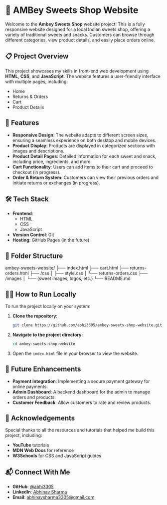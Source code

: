 # 🍬 **AMBey Sweets Shop Website**

Welcome to the **Ambey Sweets Shop** website project! This is a fully responsive website designed for a local Indian sweets shop, offering a variety of traditional sweets and snacks. Customers can browse through different categories, view product details, and easily place orders online.

## 📋 **Project Overview**

This project showcases my skills in front-end web development using **HTML**, **CSS**, and **JavaScript**. The website features a user-friendly interface with multiple pages, including:

- Home
- Returns & Orders
- Cart
- Product Details

## 🚀 **Features**

- **Responsive Design**: The website adapts to different screen sizes, ensuring a seamless experience on both desktop and mobile devices.
- **Product Display**: Products are displayed in categorized sections with images and descriptions.
- **Product Detail Pages**: Detailed information for each sweet and snack, including price, ingredients, and more.
- **Cart Functionality**: Users can add items to their cart and proceed to checkout (in progress).
- **Order & Return System**: Customers can view their previous orders and initiate returns or exchanges (in progress).

## 🛠️ **Tech Stack**

- **Frontend**: 
  - HTML
  - CSS
  - JavaScript
- **Version Control**: Git
- **Hosting**: GitHub Pages (in the future)
  
## 📂 **Folder Structure**


ambey-sweets-website/
├── index.html
├── cart.html
├── returns-orders.html
├── /css
│   ├── style.css
│   └── returns-orders.css
├── /images
│   └── (sweet images, logos, etc.)
└── README.md


## 🧑‍💻 **How to Run Locally**

To run the project locally on your system:

1. **Clone the repository**:
    ```bash
    git clone https://github.com/abhi3305/ambey-sweets-shop-website.git
    ```
2. **Navigate to the project directory**:
    ```bash
    cd ambey-sweets-shop-website
    ```
3. Open the `index.html` file in your browser to view the website.

## 📢 **Future Enhancements**

- **Payment Integration**: Implementing a secure payment gateway for online payments.
- **Admin Dashboard**: A backend dashboard for the admin to manage orders and products.
- **Customer Feedback**: Allow customers to rate and review products.

## 🙏 **Acknowledgements**

Special thanks to all the resources and tutorials that helped me build this project, including:

- **YouTube** tutorials
- **MDN Web Docs** for reference
- **W3Schools** for CSS and JavaScript guides

## 📬 **Connect With Me**

- **GitHub**: [@abhi3305](https://github.com/abhi3305)
- **LinkedIn**: [Abhinav Sharma](https://linkedin.com/in/abhi3305)
- **Email**: abhinavsharma3305@gmail.com
